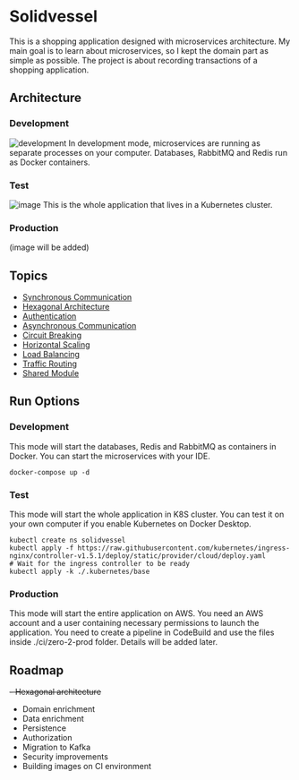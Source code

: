 # Solidvessel

This is a shopping application designed with microservices architecture. My main goal is to learn about
microservices, so I kept the domain part as simple as possible. The project is about recording transactions of a
shopping application.

## Architecture
### Development
![development](https://user-images.githubusercontent.com/22731894/224507703-0ea4e588-9751-4dd4-9e45-7ca29d131e1c.svg)
In development mode, microservices are running as separate processes on your computer. Databases, RabbitMQ and Redis run
as Docker containers.

### Test
![image](https://user-images.githubusercontent.com/22731894/159353041-7dd9dd6c-ae8e-448b-978e-9b59c6464332.svg)
This is the whole application that lives in a Kubernetes cluster.

### Production
(image will be added)

## Topics
- <a href=".docs/syncronous-communication.md">Synchronous Communication<a/>
- <a href=".docs/hexagonal-architecture.md">Hexagonal Architecture<a/>
- <a href=".docs/authentication.md">Authentication<a/>
- <a href=".docs/asyncronous-communication.md">Asynchronous Communication<a/>
- <a href=".docs/circuit-breaking.md">Circuit Breaking<a/>
- <a href=".docs/horizontal-scaling.md">Horizontal Scaling<a/>
- <a href=".docs/load-balancing.md">Load Balancing<a/>
- <a href=".docs/traffic-routing.md">Traffic Routing<a/>
- <a href=".docs/shared-module.md">Shared Module<a/>

## Run Options

### Development

This mode will start the databases, Redis and RabbitMQ as containers in Docker. You can start the microservices with your
IDE.

```shell
docker-compose up -d
```

### Test

This mode will start the whole application in K8S cluster. You can test it on your own computer if you enable Kubernetes
on Docker Desktop.

```shell
kubectl create ns solidvessel
kubectl apply -f https://raw.githubusercontent.com/kubernetes/ingress-nginx/controller-v1.5.1/deploy/static/provider/cloud/deploy.yaml
# Wait for the ingress controller to be ready
kubectl apply -k ./.kubernetes/base
```

### Production
This mode will start the entire application on AWS. You need an AWS account and a user containing necessary permissions to 
launch the application. You need to create a pipeline in CodeBuild and use the files inside ./ci/zero-2-prod folder. Details
will be added later.

## Roadmap
~~- Hexagonal architecture~~
- Domain enrichment
- Data enrichment
- Persistence
- Authorization
- Migration to Kafka
- Security improvements
- Building images on CI environment
